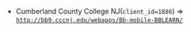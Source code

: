  - Cumberland County College NJ(`client_id=1886`) => [`http://bb9.cccnj.edu/webapps/Bb-mobile-BBLEARN/`](http://bb9.cccnj.edu/webapps/Bb-mobile-BBLEARN/)
